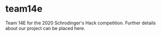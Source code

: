 # team14e

Team 14E for the 2020 Schrodinger's Hack competition. Further details about our project can be placed here.
